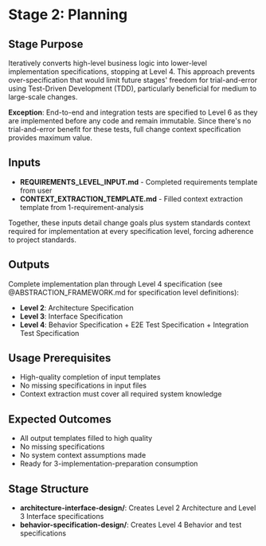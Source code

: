 # Stage 2: Planning

## Stage Purpose
Iteratively converts high-level business logic into lower-level implementation specifications, stopping at Level 4. This approach prevents over-specification that would limit future stages' freedom for trial-and-error using Test-Driven Development (TDD), particularly beneficial for medium to large-scale changes.

**Exception**: End-to-end and integration tests are specified to Level 6 as they are implemented before any code and remain immutable. Since there's no trial-and-error benefit for these tests, full change context specification provides maximum value.

## Inputs
- **REQUIREMENTS_LEVEL_INPUT.md** - Completed requirements template from user
- **CONTEXT_EXTRACTION_TEMPLATE.md** - Filled context extraction template from 1-requirement-analysis

Together, these inputs detail change goals plus system standards context required for implementation at every specification level, forcing adherence to project standards.

## Outputs
Complete implementation plan through Level 4 specification (see @ABSTRACTION_FRAMEWORK.md for specification level definitions):
- **Level 2**: Architecture Specification 
- **Level 3**: Interface Specification
- **Level 4**: Behavior Specification + E2E Test Specification + Integration Test Specification

## Usage Prerequisites
- High-quality completion of input templates
- No missing specifications in input files
- Context extraction must cover all required system knowledge

## Expected Outcomes
- All output templates filled to high quality
- No missing specifications
- No system context assumptions made
- Ready for 3-implementation-preparation consumption

## Stage Structure
- **architecture-interface-design/**: Creates Level 2 Architecture and Level 3 Interface specifications
- **behavior-specification-design/**: Creates Level 4 Behavior and test specifications